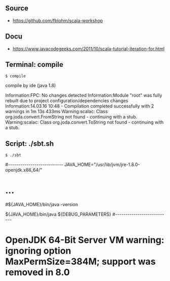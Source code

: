 
## Source

- https://github.com/fblohm/scala-workshop


## Docu

- https://www.javacodegeeks.com/2011/10/scala-tutorial-iteration-for.html


## Terminal: compile

    $ compile

compile by ide (java 1.8)

Information:FPC: No changes detected
Information:Module "root" was fully rebuilt due to project configuration/dependencies changes
Information:14.03.16 10:48 - Compilation completed successfully with 2 warnings in 1m 13s 433ms
Warning:scalac: Class org.joda.convert.FromString not found - continuing with a stub.
Warning:scalac: Class org.joda.convert.ToString not found - continuing with a stub.


## Script: ./sbt.sh

    $ ./sbt

#---------------------------
JAVA_HOME="/usr/lib/jvm/jre-1.8.0-openjdk.x86_64/"

# ...

#${JAVA_HOME}/bin/java -version

${JAVA_HOME}/bin/java ${DEBUG_PARAMETERS}
#---------------------------

# OpenJDK 64-Bit Server VM warning: ignoring option MaxPermSize=384M; support was removed in 8.0


